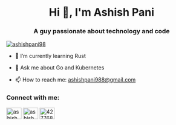 
<h1 align="center">Hi 👋, I'm Ashish Pani</h1>
<h3 align="center">A guy passionate about technology and code</h3>

<p align="left"> <a href="https://twitter.com/ashishpani98" target="blank"><img src="https://img.shields.io/twitter/follow/ashishpani98?logo=twitter&style=for-the-badge" alt="ashishpani98" /></a> </p>

- 🌱 I’m currently learning Rust
  
- 💬 Ask me about Go and Kubernetes

- 📫 How to reach me: ashishpani988@gmail.com

<h3 align="left">Connect with me:</h3>
<p align="left">
<a href="https://twitter.com/ashishpani98" target="blank"><img align="center" src="https://raw.githubusercontent.com/rahuldkjain/github-profile-readme-generator/master/src/images/icons/Social/twitter.svg" alt="ashishpani98" height="30" width="40" /></a>
<a href="https://linkedin.com/in/ashishpani" target="blank"><img align="center" src="https://raw.githubusercontent.com/rahuldkjain/github-profile-readme-generator/master/src/images/icons/Social/linked-in-alt.svg" alt="ashishpani" height="30" width="40" /></a>
<a href="https://stackoverflow.com/users/4277684" target="blank"><img align="center" src="https://raw.githubusercontent.com/rahuldkjain/github-profile-readme-generator/master/src/images/icons/Social/stack-overflow.svg" alt="4277684" height="30" width="40" /></a>
</p>
